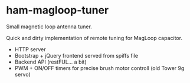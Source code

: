# ham-magloop-tuner
Small magnetic loop antenna tuner.

Quick and dirty implementation of remote tuning for MagLoop capacitor.

- HTTP server
- Bootstrap + jQuery frontend served from spiffs file
- Backend API (restFUL... a bit)
- PWM + ON/OFF timers for precise brush motor controll (old Tower 9g servo)
